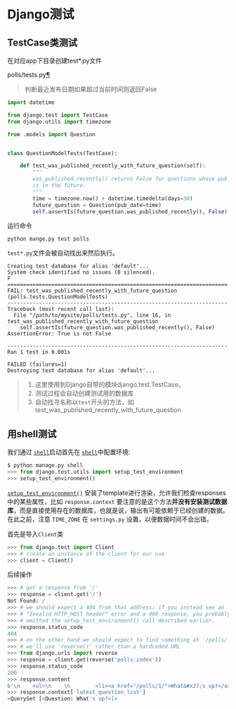 # Django测试

## TestCase类测试

在对应app下目录创建test*.py文件

polls/tests.py[¶](https://docs.djangoproject.com/en/3.0/intro/tutorial05/#id1)

> 判断最近发布日期如果超过当前时间则返回False

```python
import datetime

from django.test import TestCase
from django.utils import timezone

from .models import Question


class QuestionModelTests(TestCase):

    def test_was_published_recently_with_future_question(self):
        """
        was_published_recently() returns False for questions whose pub_date
        is in the future.
        """
        time = timezone.now() + datetime.timedelta(days=30)
        future_question = Question(pub_date=time)
        self.assertIs(future_question.was_published_recently(), False)
```



运行命令

`python mange.py test polls`

`test*.py`文件会被自动找出来然后执行。

```
Creating test database for alias 'default'...
System check identified no issues (0 silenced).
F
======================================================================
FAIL: test_was_published_recently_with_future_question (polls.tests.QuestionModelTests)
----------------------------------------------------------------------
Traceback (most recent call last):
  File "/path/to/mysite/polls/tests.py", line 16, in test_was_published_recently_with_future_question
    self.assertIs(future_question.was_published_recently(), False)
AssertionError: True is not False

----------------------------------------------------------------------
Ran 1 test in 0.001s

FAILED (failures=1)
Destroying test database for alias 'default'...
```

> 1. 这里使用到Django自带的模块django.test.TestCase。
> 2. 测试过程会自动创建测试用的数据库
> 3. 自动找寻名称以`test`开头的方法，如test_was_published_recently_with_future_question

## 用shell测试

我们通过 [`shell`](https://docs.djangoproject.com/en/3.0/ref/django-admin/#django-admin-shell)启动首先在 [`shell`](https://docs.djangoproject.com/en/3.0/ref/django-admin/#django-admin-shell)中配置环境:

```python
$ python manage.py shell
>>> from django.test.utils import setup_test_environment
>>> setup_test_environment()
```

[`setup_test_environment()`](https://docs.djangoproject.com/en/3.0/topics/testing/advanced/#django.test.utils.setup_test_environment) 安装了template进行渲染，允许我们检查responses中的某些属性，比如 `response.context` 要注意的是这个方法**并没有安装测试数据库**，而是直接使用存在的数据库，也就是说，输出有可能依赖于已经创建的数据。在此之前，注意 `TIME_ZONE` 在 `settings.py`  设置，以便数据时间不会出错。

首先是导入`Client`类

```python
>>> from django.test import Client
>>> # create an instance of the client for our use
>>> client = Client()
```

后续操作

```python
>>> # get a response from '/'
>>> response = client.get('/')
Not Found: /
>>> # we should expect a 404 from that address; if you instead see an
>>> # "Invalid HTTP_HOST header" error and a 400 response, you probably
>>> # omitted the setup_test_environment() call described earlier.
>>> response.status_code
404
>>> # on the other hand we should expect to find something at '/polls/'
>>> # we'll use 'reverse()' rather than a hardcoded URL
>>> from django.urls import reverse
>>> response = client.get(reverse('polls:index'))
>>> response.status_code
200
>>> response.content
b'\n    <ul>\n    \n        <li><a href="/polls/1/">What&#x27;s up?</a></li>\n    \n    </ul>\n\n'
>>> response.context['latest_question_list']
<QuerySet [<Question: What's up?>]>
```